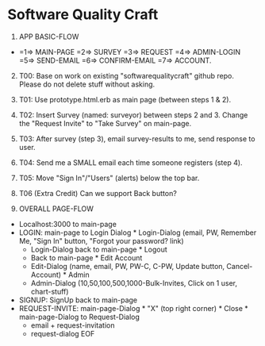 Software Quality Craft
======================

 1. APP BASIC-FLOW
  * <start> =1=> MAIN-PAGE =2=> SURVEY =3=> REQUEST =4=> ADMIN-LOGIN =5=> SEND-EMAIL =6=> CONFIRM-EMAIL =7=> ACCOUNT.

 2. T00: Base on work on existing "softwarequalitycraft" github repo. Please do not delete stuff without asking.

 3. T01: Use prototype.html.erb as main page (between steps 1 & 2).

 4. T02: Insert Survey (named: surveyor) between steps 2 and 3.
    Change the "Request Invite" to "Take Survey" on main-page.

 5. T03: After survey (step 3), email survey-results to me, 
        send response to user.

 6. T04: Send me a SMALL email each time someone registers (step 4). 

 7. T05: Move "Sign In"/"Users" (alerts) below the top bar.

 8. T06 (Extra Credit) Can we support Back button?

 9. OVERALL PAGE-FLOW
  * Localhost:3000 to main-page
   * LOGIN: main-page to Login Dialog
    * Login-Dialog (email, PW, Remember Me, "Sign In" button, "Forgot your password? link)
     * Login-Dialog back to main-page
    * Logout
     * Back to main-page
    * Edit Account
     * Edit-Dialog (name, email, PW, PW-C, C-PW, Update button, Cancel-Account)
    * Admin
     * Admin-Dialog (10,50,100,500,1000-Bulk-Invites, Click on 1 user, chart-stuff)
   * SIGNUP: SignUp back to main-page
   * REQUEST-INVITE: main-page-Dialog
    * "X" (top right corner)
    * Close
    * main-page-Dialog to Request-Dialog
     * email + request-invitation
     * request-dialog 
EOF

